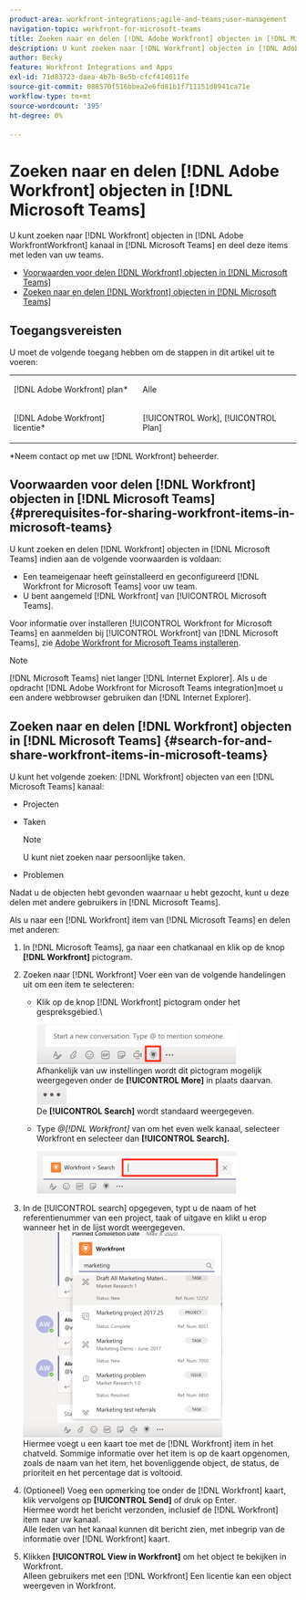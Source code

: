 ```yaml
---
product-area: workfront-integrations;agile-and-teams;user-management
navigation-topic: workfront-for-microsoft-teams
title: Zoeken naar en delen [!DNL Adobe Workfront] objecten in [!DNL Microsoft Teams]
description: U kunt zoeken naar [!DNL Workfront] objecten in [!DNL Adobe WorkfrontWorkfront] kanaal in [!DNL Microsoft Teams] en deel deze items met leden van uw teams.
author: Becky
feature: Workfront Integrations and Apps
exl-id: 71d83723-daea-4b7b-8e5b-cfcf414611fe
source-git-commit: 088570f516bbea2e6fd81b1f711151d8941ca71e
workflow-type: tm+mt
source-wordcount: '395'
ht-degree: 0%

---
```


# Zoeken naar en delen [!DNL Adobe Workfront] objecten in [!DNL Microsoft Teams]

U kunt zoeken naar [!DNL Workfront] objecten in [!DNL Adobe WorkfrontWorkfront] kanaal in [!DNL Microsoft Teams] en deel deze items met leden van uw teams.

* [Voorwaarden voor delen [!DNL Workfront] objecten in [!DNL Microsoft Teams]](#prerequisites-for-sharing-workfront-items-in-microsoft-teams-prerequisites-for-sharing-workfront-items-in-microsoft-teams)
* [Zoeken naar en delen [!DNL Workfront] objecten in [!DNL Microsoft Teams]](#search-for-and-share-adobe-workfront-items-in-microsoft-teams)

## Toegangsvereisten

U moet de volgende toegang hebben om de stappen in dit artikel uit te voeren:

<table style="table-layout:auto"> 
 <col> 
 <col> 
 <tbody> 
  <tr> 
   <td role="rowheader">[!DNL Adobe Workfront] plan*</td> 
   <td> <p>Alle</p> </td> 
  </tr> 
  <tr> 
   <td role="rowheader">[!DNL Adobe Workfront] licentie*</td> 
   <td> <p>[!UICONTROL Work], [!UICONTROL Plan]</p> </td> 
  </tr> 
 </tbody> 
</table>

&#42;Neem contact op met uw [!DNL Workfront] beheerder.

## Voorwaarden voor delen [!DNL Workfront] objecten in [!DNL Microsoft Teams] {#prerequisites-for-sharing-workfront-items-in-microsoft-teams}

U kunt zoeken en delen [!DNL Workfront] objecten in [!DNL Microsoft Teams] indien aan de volgende voorwaarden is voldaan:

* Een teameigenaar heeft geïnstalleerd en geconfigureerd [!DNL Workfront for Microsoft Teams] voor uw team.
* U bent aangemeld [!DNL Workfront] van [!UICONTROL Microsoft Teams].

Voor informatie over installeren [!UICONTROL Workfront for Microsoft Teams] en aanmelden bij [!UICONTROL Workfront] van [!DNL Microsoft Teams], zie [Adobe Workfront for Microsoft Teams installeren](../../workfront-integrations-and-apps/using-workfront-with-microsoft-teams/install-workfront-ms-teams.md).

>[!NOTE]
>
>[!DNL Microsoft Teams] niet langer [!DNL Internet Explorer]. Als u de opdracht [!DNL Adobe Workfront for Microsoft Teams integration]moet u een andere webbrowser gebruiken dan [!DNL Internet Explorer].


## Zoeken naar en delen [!DNL Workfront] objecten in [!DNL Microsoft Teams] {#search-for-and-share-workfront-items-in-microsoft-teams}

U kunt het volgende zoeken: [!DNL Workfront] objecten van een [!DNL Microsoft Teams] kanaal:

* Projecten
* Taken

   >[!NOTE]
   >
   >U kunt niet zoeken naar persoonlijke taken.

* Problemen

Nadat u de objecten hebt gevonden waarnaar u hebt gezocht, kunt u deze delen met andere gebruikers in [!DNL Microsoft Teams].

Als u naar een [!DNL Workfront] item van [!DNL Microsoft Teams] en delen met anderen:

1. In [!DNL Microsoft Teams], ga naar een chatkanaal en klik op de knop **[!DNL Workfront]** pictogram.
1. Zoeken naar [!DNL Workfront] Voer een van de volgende handelingen uit om een item te selecteren:

   * Klik op de knop [!DNL Workfront] pictogram onder het gespreksgebied.\

      ![ms_teams_workfront_pinned_icon_highlight.png](assets/ms-teams-workfront-pinned-icon-highlight-350x69.png)\
      Afhankelijk van uw instellingen wordt dit pictogram mogelijk weergegeven onder de **[!UICONTROL More]** in plaats daarvan.\
      ![more_icon.png](assets/more-icon-52x34.png)\
      De **[!UICONTROL Search]** wordt standaard weergegeven.

   * Type *@[!DNL Workfront]* van om het even welk kanaal, selecteer Workfront en selecteer dan **[!UICONTROL Search].**

      ![ms_teams_search_from_command.png](assets/ms-teams-search-from-command-350x74.png)

1. In de [!UICONTROL search] opgegeven, typt u de naam of het referentienummer van een project, taak of uitgave en klikt u erop wanneer het in de lijst wordt weergegeven.\
   ![ms_teams_search_for_items.png](assets/ms-teams-searching-for-items-350x359.png)\
   Hiermee voegt u een kaart toe met de [!DNL Workfront] item in het chatveld. Sommige informatie over het item is op de kaart opgenomen, zoals de naam van het item, het bovenliggende object, de status, de prioriteit en het percentage dat is voltooid.

1. (Optioneel) Voeg een opmerking toe onder de [!DNL Workfront] kaart, klik vervolgens op **[!UICONTROL Send]** of druk op Enter.\
   Hiermee wordt het bericht verzonden, inclusief de [!DNL Workfront] item naar uw kanaal.\
   Alle leden van het kanaal kunnen dit bericht zien, met inbegrip van de informatie over [!DNL Workfront] kaart.

1. Klikken **[!UICONTROL View in Workfront]** om het object te bekijken in Workfront.\
   Alleen gebruikers met een [!DNL Workfront] Een licentie kan een object weergeven in Workfront.
